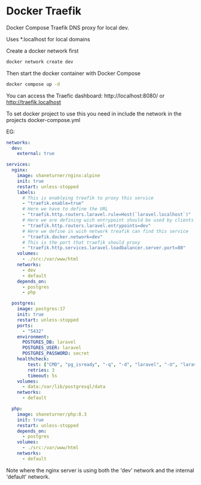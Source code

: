 # Docker Traefik
Docker Compose Traefik DNS proxy for local dev. 

Uses *.localhost for local domains 

Create a docker network first 
```bash
docker network create dev
```

Then start the docker container with Docker Compose
```bash
docker compose up -d
```

You can access the Traefic dashboard: http://localhost:8080/ or http://traefik.localhost

To set docker project to use this you need in include the network in the projects docker-compose.yml 

EG:
```YAML
networks:
  dev:
    external: true

services:
  nginx:
    image: shaneturner/nginx:alpine
    init: true
    restart: unless-stopped
    labels:
      # This is enableing treafik to proxy this service
      - "traefik.enable=true"
      # Here we have to define the URL
      - "traefik.http.routers.laravel.rule=Host(`laravel.localhost`)"
      # Here we are defining wich entrypoint should be used by clients to access this service
      - "traefik.http.routers.laravel.entrypoints=dev"
      # Here we define in wich network treafik can find this service
      - "traefik.docker.network=dev"
      # This is the port that traefik should proxy
      - "traefik.http.services.laravel.loadbalancer.server.port=80"
    volumes:
      - ./src:/var/www/html
    networks:
      - dev
      - default
    depends_on:
      - postgres
      - php

  postgres:
    image: postgres:17
    init: true
    restart: unless-stopped
    ports:
      - "5432"
    environment:
      POSTGRES_DB: laravel
      POSTGRES_USER: laravel
      POSTGRES_PASSWORD: secret
    healthcheck:
        test: ["CMD", "pg_isready", "-q", "-d", "laravel", "-U", "laravel"]
        retries: 3
        timeout: 5s
    volumes:
      - data:/var/lib/postgresql/data
    networks:
      - default

  php:
    image: shaneturner/php:8.3
    init: true
    restart: unless-stopped
    depends_on:
      - postgres
    volumes:
      - ./src:/var/www/html
    networks:
      - default
```

Note where the nginx server is using both the 'dev' network and the internal 'default' network.
